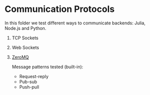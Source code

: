 # Communication Protocols

In this folder we test different ways to communicate backends: Julia, Node.js and Python.

1. TCP Sockets

2. Web Sockets

3. [ZeroMQ](http://zguide.zeromq.org/page:all)

    Message patterns tested (built-in):

    * Request-reply
    * Pub-sub
    * Push-pull

